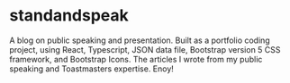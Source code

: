 # standandspeak
A blog on public speaking and presentation.  Built as a portfolio coding project, using React, Typescript, JSON data file, Bootstrap version 5 CSS framework, and Bootstrap Icons.  The articles I wrote from my public speaking and Toastmasters expertise.  Enoy!
